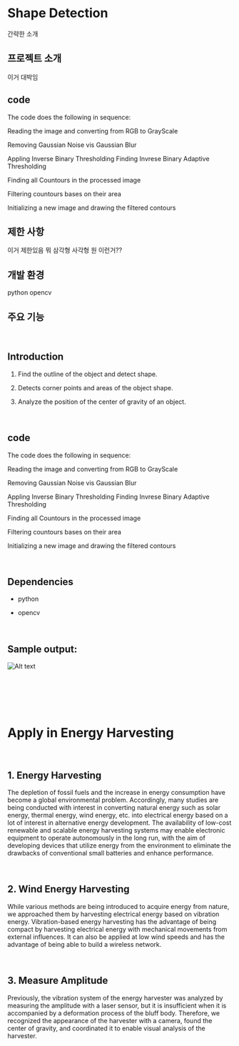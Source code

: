 # Shape Detection
간략한 소개

## 프로젝트 소개
이거 대박임

## code

The code does the following in sequence:

Reading the image and converting from RGB to GrayScale

Removing Gaussian Noise vis Gaussian Blur

Appling Inverse Binary Thresholding Finding Invrese Binary Adaptive Thresholding

Finding all Countours in the processed image

Filtering countours bases on their area

Initializing a new image and drawing the filtered contours

## 제한 사항
이거 제한있음 뭐 삼각형 사각형 원 이런거??

## 개발 환경
python opencv

## 주요 기능

<br>

## Introduction
1. Find the outline of the object and detect shape.

2. Detects corner points and areas of the object shape.

3. Analyze the position of the center of gravity of an object.

<br>

## code

The code does the following in sequence:

Reading the image and converting from RGB to GrayScale

Removing Gaussian Noise vis Gaussian Blur

Appling Inverse Binary Thresholding Finding Invrese Binary Adaptive Thresholding

Finding all Countours in the processed image

Filtering countours bases on their area

Initializing a new image and drawing the filtered contours

<br>

## Dependencies
* python

* opencv

<br>

## Sample output:
![Alt text](image/shape_save.png)
<br>
<br>
<br>
<br>
<br>
<br>

# Apply in **Energy Harvesting**

<br>

## 1. Energy Harvesting

The depletion of fossil fuels and the increase in energy consumption have become a global environmental problem. Accordingly, many studies are being conducted with interest in converting natural energy such as solar energy, thermal energy, wind energy, etc. into electrical energy based on a lot of interest in alternative energy development. The availability of low-cost renewable and scalable energy harvesting systems may enable electronic equipment to operate autonomously in the long run, with the aim of developing devices that utilize energy from the environment to eliminate the drawbacks of conventional small batteries and enhance performance.

<br>

## 2. Wind Energy Harvesting

While various methods are being introduced to acquire energy from nature, we approached them by harvesting electrical energy based on vibration energy. Vibration-based energy harvesting has the advantage of being compact by harvesting electrical energy with mechanical movements from external influences. It can also be applied at low wind speeds and has the advantage of being able to build a wireless network.

<br>

## 3. Measure Amplitude

Previously, the vibration system of the energy harvester was analyzed by measuring the amplitude with a laser sensor, but it is insufficient when it is accompanied by a deformation process of the bluff body. Therefore, we recognized the appearance of the harvester with a camera, found the center of gravity, and coordinated it to enable visual analysis of the harvester.

